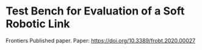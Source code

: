 # Test Bench for Evaluation of a Soft Robotic Link
Frontiers Published paper.
Paper: https://doi.org/10.3389/frobt.2020.00027
